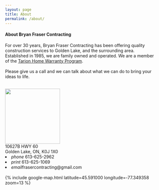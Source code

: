 ```yaml
---
layout: page
title: About
permalink: /about/
---
```

<div class="container">
<h4>About Bryan Fraser Contracting</h4>
<div class="row">
  <div class="col s12 m6 l5">

  <p>For over 30 years, Bryan Fraser Contracting has been offering quality construction services to Golden Lake, and the surrounding area. Established in 1985, we are family owned and operated. We are a member of the <a class="a-line" href="https://www.tarion.com/">Tarion Home Warranty Program</a>. <BR><BR>Please give us a call and we can talk about what we can do to bring your ideas to life.</p><BR>
  <img src="{{ site.baseurl }}/assets/BFC_contact.svg" style="width:180px"><br>
  10627B HWY 60 <BR>Golden Lake, ON, K0J 1X0 <BR>
  <li class="collection-item valign-wrapper">
  <i class="material-icons">phone</i> 613-625-2962 <BR> </li>
  <li class="collection-item valign-wrapper">
  <i class="material-icons">print</i> 613-625-1069 <BR></li>
  <li class="collection-item valign-wrapper">
  <i class="material-icons">email</i>frasercontracting@gmail.com</li>
  </div>
  <div class="col s12 m6 l7">
  <BR>
  {% include google-map.html latitude=45.591000 longitude=-77.349358 zoom=13 %}
  </div>
</div>
</div>
